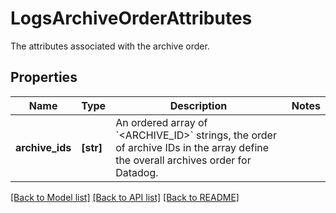 # LogsArchiveOrderAttributes

The attributes associated with the archive order.
## Properties
Name | Type | Description | Notes
------------ | ------------- | ------------- | -------------
**archive_ids** | **[str]** | An ordered array of &#x60;&lt;ARCHIVE_ID&gt;&#x60; strings, the order of archive IDs in the array define the overall archives order for Datadog. | 

[[Back to Model list]](README.md#documentation-for-models) [[Back to API list]](README.md#documentation-for-api-endpoints) [[Back to README]](README.md)


